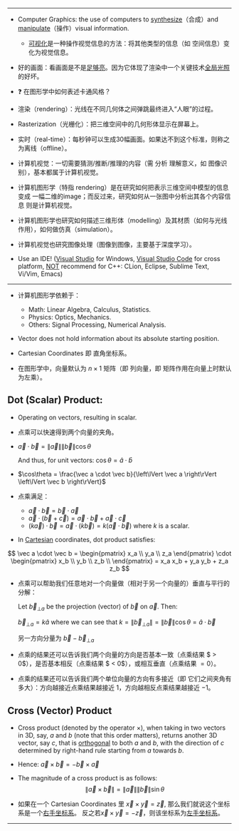 
---

- Computer Graphics: the use of computers to <ins>synthesize</ins>（合成）and <ins>manipulate</ins>（操作）visual information.

  - <ins>可视化</ins>是一种操作视觉信息的方法：将其他类型的信息（如 空间信息）变化为视觉信息。

- 好的画面：看画面是不是<ins>足够亮</ins>。因为它体现了渲染中一个关键技术<ins>全局光照</ins>的好坏。

- ❓ 在图形学中如何表述卡通风格？

- 渲染（rendering）：光线在不同几何体之间弹跳最终进入“人眼”的过程。

- Rasterization（光栅化）：把三维空间中的几何形体显示在屏幕上。

- 实时（real-time）：每秒钟可以生成30幅画面。如果达不到这个标准，则称之为离线（offline）。

- 计算机视觉：一切需要猜测/推断/推理的内容（需 分析 理解意义，如 图像识别），基本都属于计算机视觉。

- 计算机图形学（特指 rendering）是在研究如何把表示三维空间中模型的信息 变成 一幅二维的image；而反过来，研究如何从一张图中分析出其各个内容信息 则是计算机视觉。

- 计算机图形学也研究如何描述三维形体（modelling）及其材质（如何与光线作用），如何做仿真（simulation）。

- 计算机视觉也研究图像处理（图像到图像，主要基于深度学习）。

- Use an IDE! (<ins>Visual Studio</ins> for Windows, <ins>Visual Studio Code</ins> for cross platform, <ins>NOT</ins> recommend for C++: CLion, Eclipse, Sublime Text, Vi/Vim, Emacs)

---

- 计算机图形学依赖于：

  - Math: Linear Algebra, Calculus, Statistics.
  - Physics: Optics, Mechanics.
  - Others: Signal Processing, Numerical Analysis.

- Vector does not hold information about its absolute starting position.

- Cartesian Coordinates 即 直角坐标系。

- 在图形学中，向量默认为 $n \times 1$ 矩阵（即 列向量，即 矩阵作用在向量上时默认为左乘）。

## Dot (Scalar) Product:

  - Operating on vectors, resulting in scalar.

  - 点乘可以快速得到两个向量的夹角。

  - $\vec a \cdot \vec b = \left\lVert \vec a \right\rVert \left\lVert \vec b \right\rVert \cos\theta$
    
    And thus, for unit vectors: $\cos\theta = \hat a \cdot \hat b$
    
  - $\cos\theta = \frac{\vec a \cdot \vec b}{\left\lVert \vec a \right\rVert \left\lVert \vec b \right\rVert}$

- 点乘满足：

  - $\vec a \cdot \vec b = \vec b \cdot \vec a$
  - $\vec a \cdot (\vec b + \vec c) = \vec a \cdot \vec b + \vec a \cdot \vec c$
  - $(k \vec a) \cdot \vec b = \vec a \cdot (k \vec b) = k (\vec a \cdot \vec b)$ where $k$ is a scalar.

- In <ins>Cartesian</ins> coordinates, dot product satisfies:

$$
\vec a \cdot \vec b =
\begin{pmatrix}
x_a \\
y_a \\
z_a
\end{pmatrix}
\cdot
\begin{pmatrix}
x_b \\
y_b \\
z_b \\
\end{pmatrix}
= x_a x_b + y_a y_b + z_a z_b
$$

- 点乘可以帮助我们任意地对一个向量做（相对于另一个向量的）垂直与平行的分解：
  
  Let ${\vec b_{\bot a}}$ be the projection (vector) of $\vec b$ on $\vec a$. Then:
  
  ${\vec b_{\bot a}} = k \hat a$ where we can see that $k = \left\lVert {\vec b_{\bot a}} \right\rVert = \left\lVert \vec b \right\rVert \cos \theta = \hat a \cdot \vec b$
  
  另一方向分量为 $\vec b - \vec b_{\bot a}$

- 点乘的结果还可以告诉我们两个向量的方向是否基本一致（点乘结果 $ > 0$），是否基本相反（点乘结果 $ < 0$），或相互垂直（点乘结果 $=0$）。
  
- 点乘的结果还可以告诉我们两个单位向量的方向有多接近（即 它们之间夹角有多大）：方向越接近点乘结果越接近 $1$，方向越相反点乘结果越接近 $-1$。

## Cross (Vector) Product

- Cross product (denoted by the operator $\times$), when taking in two vectors in 3D, say, $a$ and $b$ (note that this order matters), returns another 3D vector, say $c$, that is <ins>orthogonal</ins> to both $a$ and $b$, with the direction of $c$ determined by right-hand rule starting from $a$ towards $b$.

- Hence: $\vec a \times \vec b = - \vec b \times \vec a$

- The magnitude of a cross product is as follows: $$\left\lVert \vec a \times \vec b \right\rVert = \left\lVert \vec a \right\rVert \left\lVert \vec b \right\rVert \sin \theta$$

- 如果在一个 Cartesian Coordinates 里 $\vec x \times \vec y = \vec z$, 那么我们就说这个坐标系是一个<ins>右手坐标系</ins>。 反之若$\vec x \times \vec y = - \vec z$，则该坐标系为<ins>左手坐标系</ins>。

---
